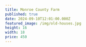```yaml
---
title: Monroe County Farm
published: true
date: 2024-09-10T12:01:00.000Z
featured_image: /img/old-houses.jpg
height: 16
width: 18
price: 450
---
```

